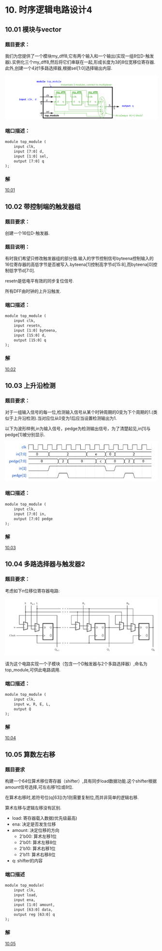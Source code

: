 # 10. 时序逻辑电路设计4

## 10.01 模块与vector

### 题目要求：

我们为您提供了一个模块my_dff8,它有两个输入和一个输出(实现一组8位D-触发器).实例化三个my_dff8,然后将它们串联在一起,形成长度为3的8位宽移位寄存器.此外,创建一个4对1多路选择器,根据sel[1:0]选择输出内容.

![10.01](./01/10.01.png)

### 端口描述：
```
module top_module ( 
    input clk, 
    input [7:0] d, 
    input [1:0] sel, 
    output [7:0] q 
);
```

### 解

[10.01](./01/Main.v)


## 10.02 带控制端的触发器组

### 题目要求：

创建一个16位D-触发器.

### 题目说明：

有时我们希望只修改触发器组的部分值.输入的字节控制信号byteena控制输入的16位寄存器的高低字节是否被写入.byteena[1]控制高字节d[15:8],而byteena[0]控制低字节d[7:0].

resetn是低电平有效的同步复位信号.

所有DFF由时钟的上升沿触发.

### 端口描述：
```
module top_module (
    input clk,
    input resetn,
    input [1:0] byteena,
    input [15:0] d,
    output [15:0] q
);
```

### 解

[10.02](./02/Main.v)


## 10.03 上升沿检测

### 题目要求：

对于一组输入信号的每一位,检测输入信号从某个时钟周期的0变为下个周期的1.(类似于上升沿检测).当对应位从0变为1后应当设置检测输出为1.

以下为波形样例,in为输入信号，pedge为检测输出信号，为了清楚起见,in[1]与pedge[1]被分别显示.

![10.03](./03/10.03.png)

### 端口描述：
```
module top_module (
    input clk,
    input [7:0] in,
    output [7:0] pedge
);
```

### 解

[10.03](./03/Main.v)


## 10.04 多路选择器与触发器2

### 题目要求：

考虑如下n位移位寄存器电路:

![10.04](./04/10.04.png)

请为这个电路实现一个子模块（包含一个D触发器与2个多路选择器）,命名为top_module,可供此电路调用.

### 端口描述：
```
module top_module (
    input clk,
    input w, R, E, L,
    output Q
);
```

### 解

[10.04](./04/Main.v)


## 10.05 算数左右移

### 题目要求

构建一个64位算术移位寄存器（shifter）,具有同步load数据功能.这个shifter根据amount信号选择,可左右移1位或8位.

在算术右移时,若符号位(q[63])为1则需要复制位,而并非简单的逻辑右移.

算术左移与逻辑左移没有区别.

- load: 寄存器载入数据(优先级最高)
- ena: 决定是否发生位移
- amount: 决定位移的方向
	- 2'b00: 算术左移1位
	- 2'b01: 算术左移8位
	- 2'b10: 算术右移1位
	- 2'b11: 算术右移8位
- q: shifter的内容

### 端口描述
```
module top_module(
    input clk,
    input load,
    input ena,
    input [1:0] amount,
    input [63:0] data,
    output reg [63:0] q
);
```

### 解

[10.05](./05/Main.v)

